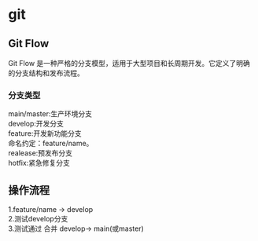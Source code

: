# git

## Git Flow
Git Flow 是一种严格的分支模型，适用于大型项目和长周期开发。它定义了明确的分支结构和发布流程。

### 分支类型
main/master:生产环境分支  
develop:开发分支  
feature:开发新功能分支  
命名约定：feature/name。  
realease:预发布分支  
hotfix:紧急修复分支  

## 操作流程
1.feature/name -> develop  
2.测试develop分支  
3.测试通过 合并 develop-> main(或master)  

<!-- ## git revert和git reset区别 -->



